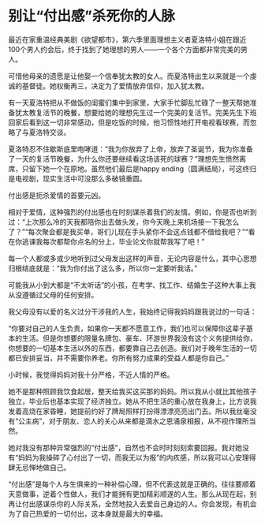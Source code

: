 # 别让“付出感”杀死你的人脉

最近在家重温经典美剧《欲望都市》，第六季里面理想主义者夏洛特小姐在跟近100个男人约会后，终于找到了她理想的男人——一个各个方面都非常完美的男人。 

可惜他母亲的遗愿是让他娶一个信奉犹太教的女人。而夏洛特出生以来就是一个虔诚的基督徒。她权衡再三，决定为了爱情放弃信仰，加入犹太教。 

有一天夏洛特把从不做饭的闺蜜们集中到家里，大家手忙脚乱忙碌了一整天帮她准备犹太教复活节的晚餐，想要给她的理想先生过一个完美的复活节。完美先生下班回家后看到这一切非常感动，但是吃饭的时候，他习惯性地打开电视看球赛，而忽略了与夏洛特交谈。 

夏洛特忍不住歇斯底里咆哮道：“我为你放弃了上帝，放弃了圣诞节，我为你准备了一天的复活节晚餐，为什么你还要继续看这场该死的球赛？”理想先生愤然离席，只留下她一个在原地。虽然他们最后是happy ending（圆满结局），可这终归是电视剧，现实生活中可没那么多破镜重圆。 

付出感是扼杀爱情的首要元凶。 

相对于爱情，这种强烈的付出感也在时刻谋杀着我们的友情。例如，你是否也听到过：“上次那么冷的天我都陪你出去做头发，你今天晚上来机场接一下我怎么了？”“每次聚会都是我买单，哥们儿现在手头紧你不会这点钱都不借给我吧？”“看在你逃课我每次都帮你点名的分上，毕业论文你就帮我写了吧！” 

每一个人都或多或少地听到过父母发出这样的声音，无论内容是什么，其中心思想归根结底就是：“我为你付出了这么多，所以你一定要听我话。” 

可能我从小到大都是“不太听话”的小孩，在考学、找工作、结婚生子这种大事上我从没遵循过父母的任何安排。 

我父母没有以爱的名义过分干涉我的人生，我始终记得我妈妈跟我说过的一句话： 

“你要对自己的人生负责，如果你一天都不愿意工作，我们也可以保障你这辈子基本的生活。但是你想要的限量名牌包、豪车、环游世界我没有这个义务提供给你，你想要的一切基本生活以外的东西，都要靠自己去创造。我们对于晚年生活的一切都已安排妥当，并不需要你养老。你所有努力成果的受益人都是你自己。” 

小时候，我觉得妈妈对我十分严格，不近人情的严格。 

她不是那种照顾我饮食起居，整天给我买这买那的妈妈。所以我从小就比其他孩子独立，毕业后也基本实现了经济独立。她从不把生活的重心放在我身上，比方说我发着高烧在家昏睡，她提前约好了牌局照样打扮得漂漂亮亮出门去。所以我丝毫没有“公主病”，对于朋友、恋人的关心从来都是滴水之恩涌泉相报，从不视作理所当然。 

她对我没有那种异常强烈的“付出感”，自然也不会时时刻刻索要回报。我对她没有“妈妈为我操碎了心付出了一切，而我无以为报”的内疚感，所以我可以心安理得肆无忌惮地做自己。 

“付出感”是每个人与生俱来的一种补偿心理，但不代表这就是正确的。往往要顺着天意做事，逆着个性做人，我们才能拥有更加精彩顺遂的人生。那么从现在起，别再让付出感谋杀你的人际关系，全然地投入去爱自己身边的人。你会发现，有机会为了自己热爱的一切付出，这本身就是最大的幸福。